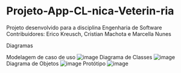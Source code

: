 # Projeto-App-CL-nica-Veterin-ria
Projeto desenvolvido para a disciplina Engenharia de Software
Contribuidores: Erico Kreusch, Cristian Machota e Marcella Nunes

Diagramas

Modelagem de caso de uso
  ![image](https://user-images.githubusercontent.com/74489233/227739937-eabccbc1-5b07-41d7-b8bc-ec28b4f202bc.png)
Diagrama de Classes
![image](https://user-images.githubusercontent.com/74489233/227739957-3ef3ae75-45b9-457d-bedc-916c37e71c81.png)
Diagrama de Objetos
![image](https://user-images.githubusercontent.com/74489233/227740004-5f9c0205-08ad-4d77-9bb2-c3891c0b0381.png)
Protótipo
![image](https://user-images.githubusercontent.com/74489233/227740039-3bc479c1-6467-41c9-91aa-2936ed968694.png)

